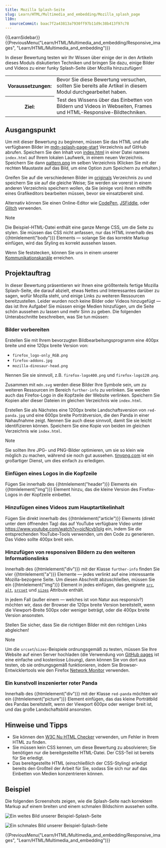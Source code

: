 ```yaml
---
title: Mozilla Splash-Seite
slug: Learn/HTML/Multimedia_and_embedding/Mozilla_splash_page
l10n:
  sourceCommit: baac7f2a43813a7930ff97b11d9c38b413f97c78
---
```


{{LearnSidebar}}{{PreviousMenu("Learn/HTML/Multimedia_and_embedding/Responsive_images", "Learn/HTML/Multimedia_and_embedding")}}

In dieser Bewertung testen wir Ihr Wissen über einige der in den Artikeln dieses Moduls diskutierten Techniken und bringen Sie dazu, einige Bilder und Videos zu einer funky Splash-Seite über Mozilla hinzuzufügen!

<table>
  <tbody>
    <tr>
      <th scope="row">Voraussetzungen:</th>
      <td>
        Bevor Sie diese Bewertung versuchen, sollten Sie bereits alle Artikel in diesem Modul durchgearbeitet haben.
      </td>
    </tr>
    <tr>
      <th scope="row">Ziel:</th>
      <td>
        Test des Wissens über das Einbetten von Bildern und Videos in Webseiten, Frames und HTML-Responsive-Bildtechniken.
      </td>
    </tr>
  </tbody>
</table>

## Ausgangspunkt

Um mit dieser Bewertung zu beginnen, müssen Sie das HTML und alle verfügbaren Bilder im [mdn-splash-page-start](https://github.com/mdn/learning-area/tree/main/html/multimedia-and-embedding/mdn-splash-page-start) Verzeichnis auf GitHub abrufen. Speichern Sie den Inhalt von [index.html](https://github.com/mdn/learning-area/blob/main/html/multimedia-and-embedding/mdn-splash-page-start/index.html) in einer Datei namens `index.html` auf Ihrem lokalen Laufwerk, in einem neuen Verzeichnis. Speichern Sie dann [pattern.png](https://github.com/mdn/learning-area/blob/main/html/multimedia-and-embedding/mdn-splash-page-start/pattern.png) im selben Verzeichnis (Klicken Sie mit der rechten Maustaste auf das Bild, um eine Option zum Speichern zu erhalten.)

Greifen Sie auf die verschiedenen Bilder im [originals](https://github.com/mdn/learning-area/tree/main/html/multimedia-and-embedding/mdn-splash-page-start/originals) Verzeichnis zu und speichern Sie sie auf die gleiche Weise; Sie werden sie vorerst in einem anderen Verzeichnis speichern wollen, da Sie (einige von) ihnen mithilfe eines Grafikeditors bearbeiten müssen, bevor sie einsatzbereit sind.

Alternativ können Sie einen Online-Editor wie [CodePen](https://codepen.io/), [JSFiddle](https://jsfiddle.net/), oder [Glitch](https://glitch.com/) verwenden.

> [!NOTE]
> Die Beispiel-HTML-Datei enthält eine ganze Menge CSS, um die Seite zu stylen. Sie müssen das CSS nicht anfassen, nur das HTML innerhalb des {{htmlelement("body")}} Elements — solange Sie das korrekte Markup einfügen, wird das Styling es korrekt aussehen lassen.
>
> Wenn Sie feststecken, können Sie uns in einem unserer [Kommunikationskanäle](/de/docs/MDN/Community/Communication_channels) erreichen.

## Projektauftrag

In dieser Bewertung präsentieren wir Ihnen eine größtenteils fertige Mozilla Splash-Seite, die darauf abzielt, etwas Nettes und Interessantes darüber zu sagen, wofür Mozilla steht, und einige Links zu weiteren Ressourcen bereitzustellen. Leider wurden noch keine Bilder oder Videos hinzugefügt — das ist Ihre Aufgabe! Sie müssen einige Medien hinzufügen, um die Seite schön aussehen zu lassen und mehr Sinn zu geben. Die folgenden Unterabschnitte beschreiben, was Sie tun müssen:

### Bilder vorbereiten

Erstellen Sie mit Ihrem bevorzugten Bildbearbeitungsprogramm eine 400px breite und eine 120px breite Version von:

- `firefox_logo-only_RGB.png`
- `firefox-addons.jpg`
- `mozilla-dinosaur-head.png`

Nennen Sie sie sinnvoll, z.B. `firefox-logo400.png` und `firefox-logo120.png`.

Zusammen mit `mdn.svg` werden diese Bilder Ihre Symbole sein, um zu weiteren Ressourcen im Bereich `further-info` zu verlinken. Sie werden auch das Firefox-Logo in die Kopfzeile der Website verlinken. Speichern Sie Kopien aller dieser Dateien im gleichen Verzeichnis wie `index.html`.

Erstellen Sie als Nächstes eine 1200px breite Landschaftsversion von `red-panda.jpg` und eine 600px breite Porträtversion, die den Panda in einer Nahaufnahme zeigt. Nennen Sie auch diese sinnvoll, damit Sie sie leicht identifizieren können. Speichern Sie eine Kopie von beiden im gleichen Verzeichnis wie `index.html`.

> [!NOTE]
> Sie sollten Ihre JPG- und PNG-Bilder optimieren, um sie so klein wie möglich zu machen, während sie noch gut aussehen. [tinypng.com](https://tinypng.com/) ist ein großartiger Dienst, um dies einfach zu erledigen.

### Einfügen eines Logos in die Kopfzeile

Fügen Sie innerhalb des {{htmlelement("header")}} Elements ein {{htmlelement("img")}} Element hinzu, das die kleine Version des Firefox-Logos in der Kopfzeile einbettet.

### Hinzufügen eines Videos zum Hauptartikelinhalt

Fügen Sie direkt innerhalb des {{htmlelement("article")}} Elements (direkt unter dem öffnenden Tag) das auf YouTube verfügbare Video unter <https://www.youtube.com/watch?v=ojcNcvb1olg> ein, indem Sie die entsprechenden YouTube-Tools verwenden, um den Code zu generieren. Das Video sollte 400px breit sein.

### Hinzufügen von responsiven Bildern zu den weiteren Informationslinks

Innerhalb des {{htmlelement("div")}} mit der Klasse `further-info` finden Sie vier {{htmlelement("a")}} Elemente — jedes verlinkt auf eine interessante Mozilla-bezogene Seite. Um diesen Abschnitt abzuschließen, müssen Sie ein {{htmlelement("img")}} Element in jedes einfügen, das geeignete [`src`](/de/docs/Web/HTML/Element/img#src), [`alt`](/de/docs/Web/HTML/Element/img#alt), [`srcset`](/de/docs/Web/HTML/Element/img#srcset) und [`sizes`](/de/docs/Web/HTML/Element/img#sizes) Attribute enthält.

In jedem Fall (außer einem — welches ist von Natur aus responsiv?) möchten wir, dass der Browser die 120px breite Version bereitstellt, wenn die Viewport-Breite 500px oder weniger beträgt, oder die 400px breite Version ansonsten.

Stellen Sie sicher, dass Sie die richtigen Bilder mit den richtigen Links abgleichen!

> [!NOTE]
> Um die `srcset`/`sizes`-Beispiele ordnungsgemäß zu testen, müssen Sie Ihre Website auf einen Server hochladen (die Verwendung von [GitHub pages](/de/docs/Learn/Common_questions/Tools_and_setup/Using_GitHub_pages) ist eine einfache und kostenlose Lösung), dann können Sie von dort aus testen, ob sie ordnungsgemäß funktionieren, indem Sie Browser-Entwicklertools wie den Firefox [Network Monitor](https://firefox-source-docs.mozilla.org/devtools-user/network_monitor/index.html) verwenden.

### Ein kunstvoll inszenierter roter Panda

Innerhalb des {{htmlelement("div")}} mit der Klasse `red-panda` möchten wir ein {{htmlelement("picture")}} Element einfügen, das das kleine Porträtbild des Pandas bereitstellt, wenn der Viewport 600px oder weniger breit ist, und das große Landschaftsbild ansonsten.

## Hinweise und Tipps

- Sie können den [W3C Nu HTML Checker](https://validator.w3.org/nu/) verwenden, um Fehler in Ihrem HTML zu finden.
- Sie müssen kein CSS kennen, um diese Bewertung zu absolvieren; Sie benötigen nur die bereitgestellte HTML-Datei. Der CSS-Teil ist bereits für Sie erledigt.
- Das bereitgestellte HTML (einschließlich der CSS-Styling) erledigt bereits den Großteil der Arbeit für Sie, sodass Sie sich nur auf das Einbetten von Medien konzentrieren können.

## Beispiel

Die folgenden Screenshots zeigen, wie die Splash-Seite nach korrektem Markup auf einem breiten und einem schmalen Bildschirm aussehen sollte.

![Ein weites Bild unserer Beispiel-Splash-Seite](wide-shot.png)

![Ein schmales Bild unserer Beispiel-Splash-Seite](narrow-shot.png)

{{PreviousMenu("Learn/HTML/Multimedia_and_embedding/Responsive_images", "Learn/HTML/Multimedia_and_embedding")}}
